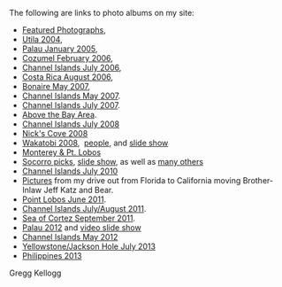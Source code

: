 The following are links to photo albums on my site:

*   [Featured Photographs][1], 
*   [Utila 2004][2], 
*   [Palau January 2005][3], 
*   [Cozumel February 2006][3], 
*   [Channel Islands July 2006][4], 
*   [Costa Rica August 2006][5], 
*   [Bonaire May 2007][6], 
*   [Channel Islands May 2007][7]. 
*   [Channel Islands July 2007][8]. 
*   [Above the Bay Area][9]. 
*   [Channel Islands July 2008][10]
*   [Nick's Cove 2008][11]
*   [Wakatobi 2008][12],  [people][13], and [ slide show][14] 
*   [Monterey & Pt. Lobos][15] 
*   [Socorro picks][16], [slide show][17], as well as [many others][18]
*   [Channel Islands July 2010][8]
*   [Pictures][19] from my drive out from Florida to California moving Brother-Inlaw Jeff Katz and Bear. 
*   [Point Lobos June 2011][20]. 
*   [Channel Islands July/August 2011][19]. 
*   [Sea of Cortez September 2011][21]. 
*   [Palau 2012][22] and [ video slide show][23] 
*   [Channel Islands May 2012][24]
*   [Yellowstone/Jackson Hole July 2013][25]
*   [Philippines 2013][26]

Gregg Kellogg

 [1]: https://dl.dropboxusercontent.com/u/90616964/Featured%20Web%20Gallery/index.html
 [2]: https://dl.dropboxusercontent.com/u/90616964/Utila%202004/index.html
 [3]: https://dl.dropboxusercontent.com/u/90616964/Palau%202005-01/index.html
 [4]: https://dl.dropboxusercontent.com/u/90616964/Channel%20Islands%202006-07-15/index.html
 [5]: https://dl.dropboxusercontent.com/u/90616964/Costa%20Rica%202006-08/index.html
 [6]: https://dl.dropboxusercontent.com/u/90616964/Bonaire%202007-05/index.html
 [7]: https://dl.dropboxusercontent.com/u/90616964/Channel%20Islands%202007-05/index.html
 [8]: https://dl.dropboxusercontent.com/u/90616964/Channel%20Islands%202010-07/index.html
 [9]: https://dl.dropboxusercontent.com/u/90616964/Above%20the%20Bay%20Area/index.html
 [10]: https://dl.dropboxusercontent.com/u/90616964/Channel%20Islands%202008-07/index.html
 [11]: https://dl.dropboxusercontent.com/u/90616964/Nick's%20Cove/index.html
 [12]: https://dl.dropboxusercontent.com/u/90616964/Wakatobi%202008/index.html
 [13]: https://dl.dropboxusercontent.com/u/90616964/Wakatobi%20People/index.html
 [14]: http://www.youtube.com/watch?v=hKPmnpv7tq0
 [15]: https://dl.dropboxusercontent.com/u/90616964/Monterey%20January%202009/index.html
 [16]: https://dl.dropboxusercontent.com/u/90616964/Socorro%20Picks/index.html
 [17]: https://dl.dropboxusercontent.com/u/90616964/Socorro.mov
 [18]: https://dl.dropboxusercontent.com/u/90616964/Socorro%202010-04/index.html
 [19]: https://dl.dropboxusercontent.com/u/90616964/Western%20Road%20Trip/index.html
 [20]: https://dl.dropboxusercontent.com/u/90616964/PtLobos2011-06/index.html
 [21]: https://dl.dropboxusercontent.com/u/90616964/Sea%20of%20Cortez%202011-09/index.html
 [22]: https://dl.dropboxusercontent.com/u/90616964/Palau%202012-01/index.html
 [23]: https://dl.dropboxusercontent.com/u/90616964/Palau720.mov
 [24]: https://dl.dropboxusercontent.com/u/90616964/Channel%20Islands%202012-05/index.html
 [25]: https://dl.dropboxusercontent.com/u/90616964/Yellowstone%202013-07/index.html
 [26]: https://dl.dropboxusercontent.com/u/90616964/Philippines-2013-09/index.html